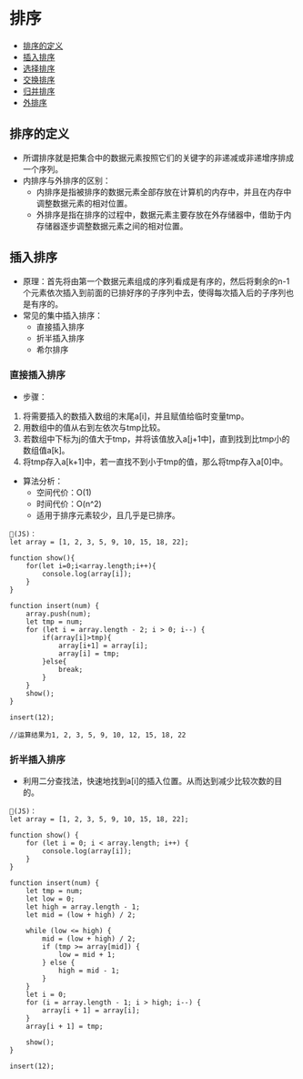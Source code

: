 # 排序
- [排序的定义](#排序的定义)
- [插入排序](#插入排序)
- [选择排序](#选择排序)
- [交换排序](#交换排序)
- [归并排序](#归并排序)
- [外排序](#外排序)

## 排序的定义
- 所谓排序就是把集合中的数据元素按照它们的关键字的非递减或非递增序排成一个序列。
- 内排序与外排序的区别：
   - 内排序是指被排序的数据元素全部存放在计算机的内存中，并且在内存中调整数据元素的相对位置。
   - 外排序是指在排序的过程中，数据元素主要存放在外存储器中，借助于内存储器逐步调整数据元素之间的相对位置。

## 插入排序
- 原理：首先将由第一个数据元素组成的序列看成是有序的，然后将剩余的n-1个元素依次插入到前面的已排好序的子序列中去，使得每次插入后的子序列也是有序的。  
- 常见的集中插入排序：
   - 直接插入排序
   - 折半插入排序
   - 希尔排序
   
### 直接插入排序
- 步骤：
1. 将需要插入的数插入数组的末尾a[i]，并且赋值给临时变量tmp。
2. 用数组中的值从右到左依次与tmp比较。
3. 若数组中下标为j的值大于tmp，并将该值放入a[j+1中]，直到找到比tmp小的数组值a[k]。
4. 将tmp存入a[k+1]中，若一直找不到小于tmp的值，那么将tmp存入a[0]中。
- 算法分析：
   - 空间代价：O(1)
   - 时间代价：O(n^2)
   - 适用于排序元素较少，且几乎是已排序。
```
🌰(JS)：
let array = [1, 2, 3, 5, 9, 10, 15, 18, 22];

function show(){
    for(let i=0;i<array.length;i++){
        console.log(array[i]);
    }
}

function insert(num) {
    array.push(num);
    let tmp = num;
    for (let i = array.length - 2; i > 0; i--) {
        if(array[i]>tmp){
            array[i+1] = array[i]; 
            array[i] = tmp;
        }else{
            break;
        }
    }
    show();
}

insert(12);

//运算结果为1, 2, 3, 5, 9, 10, 12, 15, 18, 22
```

### 折半插入排序
- 利用二分查找法，快速地找到a[i]的插入位置。从而达到减少比较次数的目的。
```
🌰(JS)：
let array = [1, 2, 3, 5, 9, 10, 15, 18, 22];

function show() {
    for (let i = 0; i < array.length; i++) {
        console.log(array[i]);
    }
}

function insert(num) {
    let tmp = num;
    let low = 0;
    let high = array.length - 1;
    let mid = (low + high) / 2;

    while (low <= high) {
        mid = (low + high) / 2;
        if (tmp >= array[mid]) {
            low = mid + 1;
        } else {
            high = mid - 1;
        }
    }
    let i = 0;
    for (i = array.length - 1; i > high; i--) {
        array[i + 1] = array[i];
    }
    array[i + 1] = tmp;

    show();
}

insert(12);
```

